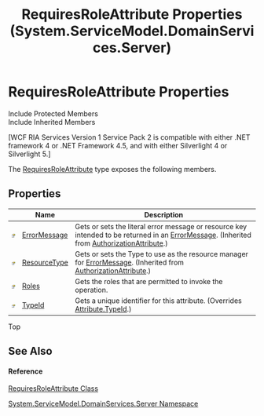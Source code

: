﻿---
title: RequiresRoleAttribute Properties (System.ServiceModel.DomainServices.Server)
TOCTitle: RequiresRoleAttribute Properties
ms:assetid: Properties.T:System.ServiceModel.DomainServices.Server.RequiresRoleAttribute
ms:mtpsurl: https://msdn.microsoft.com/en-us/library/system.servicemodel.domainservices.server.requiresroleattribute_properties(v=VS.91)
ms:contentKeyID: 28754901
ms.date: 01/27/2012
mtps_version: v=VS.91
---

# RequiresRoleAttribute Properties

Include Protected Members  
Include Inherited Members  

\[WCF RIA Services Version 1 Service Pack 2 is compatible with either .NET framework 4 or .NET Framework 4.5, and with either Silverlight 4 or Silverlight 5.\]

The [RequiresRoleAttribute](ff422065\(v=vs.91\).md) type exposes the following members.

## Properties

<table>
<thead>
<tr class="header">
<th> </th>
<th>Name</th>
<th>Description</th>
</tr>
</thead>
<tbody>
<tr class="odd">
<td><img src="images\Ff422600.pubproperty(en-us,VS.91).gif" title="Public property" alt="Public property" /></td>
<td><a href="ff423081(v=vs.91).md">ErrorMessage</a></td>
<td>Gets or sets the literal error message or resource key intended to be returned in an <a href="ff422370(v=vs.91).md">ErrorMessage</a>. (Inherited from <a href="ff422833(v=vs.91).md">AuthorizationAttribute</a>.)</td>
</tr>
<tr class="even">
<td><img src="images\Ff422600.pubproperty(en-us,VS.91).gif" title="Public property" alt="Public property" /></td>
<td><a href="ff422627(v=vs.91).md">ResourceType</a></td>
<td>Gets or sets the Type to use as the resource manager for <a href="ff423081(v=vs.91).md">ErrorMessage</a>. (Inherited from <a href="ff422833(v=vs.91).md">AuthorizationAttribute</a>.)</td>
</tr>
<tr class="odd">
<td><img src="images\Ff422600.pubproperty(en-us,VS.91).gif" title="Public property" alt="Public property" /></td>
<td><a href="ff422717(v=vs.91).md">Roles</a></td>
<td>Gets the roles that are permitted to invoke the operation.</td>
</tr>
<tr class="even">
<td><img src="images\Ff422600.pubproperty(en-us,VS.91).gif" title="Public property" alt="Public property" /></td>
<td><a href="ff423070(v=vs.91).md">TypeId</a></td>
<td>Gets a unique identifier for this attribute. (Overrides <a href="https://msdn.microsoft.com/en-us/library/sa1bf03e">Attribute.TypeId</a>.)</td>
</tr>
</tbody>
</table>

Top

## See Also

#### Reference

[RequiresRoleAttribute Class](ff422065\(v=vs.91\).md)

[System.ServiceModel.DomainServices.Server Namespace](ff423220\(v=vs.91\).md)

